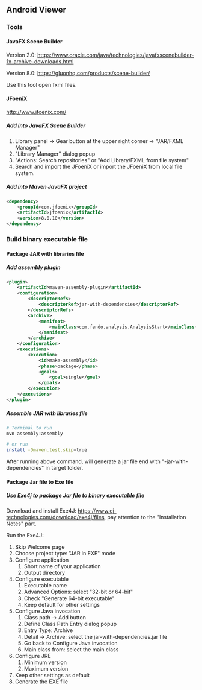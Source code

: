 ## Android Viewer

### Tools

#### JavaFX Scene Builder

Version 2.0: https://www.oracle.com/java/technologies/javafxscenebuilder-1x-archive-downloads.html

Version 8.0: https://gluonhq.com/products/scene-builder/

Use this tool open fxml files.

#### JFoeniX

http://www.jfoenix.com/

##### Add into JavaFX Scene Builder

1. Library panel -> Gear button at the upper right corner -> "JAR/FXML Manager"
2. "Library Manager" dialog popup
3. "Actions: Search repositories" or "Add Library/FXML from file system"
4. Search and import the JFoeniX or import the JFoeniX from local file system.

##### Add into Maven JavaFX project

```xml
<dependency>
    <groupId>com.jfoenix</groupId>
    <artifactId>jfoenix</artifactId>
    <version>8.0.10</version>
</dependency>
```

### Build binary executable file

#### Package JAR with libraries file

##### Add assembly plugin

```xml
<plugin>
    <artifactId>maven-assembly-plugin</artifactId>
    <configuration>
        <descriptorRefs>
            <descriptorRef>jar-with-dependencies</descriptorRef>
        </descriptorRefs>
        <archive>
            <manifest>
                <mainClass>com.fendo.analysis.AnalysisStart</mainClass>
            </manifest>
        </archive>
    </configuration>
    <executions>
        <execution>
            <id>make-assembly</id>
            <phase>package</phase>
            <goals>
                <goal>single</goal>
            </goals>
        </execution>
    </executions>
</plugin>
```

##### Assemble JAR with libraries file

```bash
# Terminal to run
mvn assembly:assembly

# or run
install -Dmaven.test.skip=true
```

After running above command, will generate a jar file end with "-jar-with-dependencies" in target folder.

#### Package Jar file to Exe file

##### Use Exe4j to package Jar file to binary executable file

Download and install Exe4J: https://www.ej-technologies.com/download/exe4j/files, pay attention to the "Installation Notes" part.

Run the Exe4J:

1. Skip Welcome page
2. Choose project type: "JAR in EXE" mode
3. Configure application
   1. Short name of your application
   2. Output directory
4. Configure executable
   1. Executable name
   2. Advanced Options: select "32-bit or 64-bit"
   3. Check "Generate 64-bit executable"
   4. Keep default for other settings
5. Configure Java invocation
   1. Class path -> Add button
   2. Define Class Path Entry dialog popup
   3. Entry Type: Archive
   4. Detail -> Archive: select the jar-with-dependencies.jar file
   5. Go back to Configure Java invocation
   6. Main class from: select the main class
6. Configure JRE
   1. Minimum version
   2. Maximum version
7. Keep other settings as default
8. Generate the EXE file